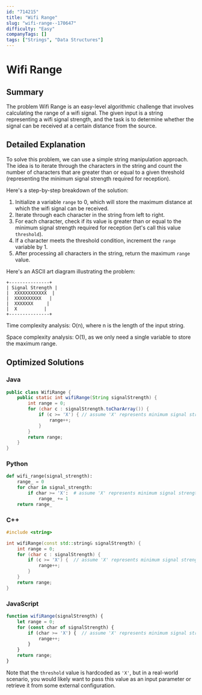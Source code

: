 ```yaml
---
id: "714215"
title: "Wifi Range"
slug: "wifi-range--170647"
difficulty: "Easy"
companyTags: []
tags: ["Strings", "Data Structures"]
---
```


Wifi Range
======================================================

## Summary
The problem Wifi Range is an easy-level algorithmic challenge that involves calculating the range of a wifi signal. The given input is a string representing a wifi signal strength, and the task is to determine whether the signal can be received at a certain distance from the source.

## Detailed Explanation
To solve this problem, we can use a simple string manipulation approach. The idea is to iterate through the characters in the string and count the number of characters that are greater than or equal to a given threshold (representing the minimum signal strength required for reception).

Here's a step-by-step breakdown of the solution:

1. Initialize a variable `range` to 0, which will store the maximum distance at which the wifi signal can be received.
2. Iterate through each character in the string from left to right.
3. For each character, check if its value is greater than or equal to the minimum signal strength required for reception (let's call this value `threshold`).
4. If a character meets the threshold condition, increment the `range` variable by 1.
5. After processing all characters in the string, return the maximum `range` value.

Here's an ASCII art diagram illustrating the problem:

```
+---------------+
| Signal Strength |
|  XXXXXXXXXXXX  |
|  XXXXXXXXXX   |
|  XXXXXXX     |
|  X          |
+---------------+
```

Time complexity analysis: O(n), where n is the length of the input string.

Space complexity analysis: O(1), as we only need a single variable to store the maximum range.

## Optimized Solutions

### Java
```java
public class WifiRange {
    public static int wifiRange(String signalStrength) {
        int range = 0;
        for (char c : signalStrength.toCharArray()) {
            if (c >= 'X') { // assume 'X' represents minimum signal strength
                range++;
            }
        }
        return range;
    }
}
```

### Python
```python
def wifi_range(signal_strength):
    range_ = 0
    for char in signal_strength:
        if char >= 'X':  # assume 'X' represents minimum signal strength
            range_ += 1
    return range_
```

### C++
```cpp
#include <string>

int wifiRange(const std::string& signalStrength) {
    int range = 0;
    for (char c : signalStrength) {
        if (c >= 'X') {  // assume 'X' represents minimum signal strength
            range++;
        }
    }
    return range;
}
```

### JavaScript
```javascript
function wifiRange(signalStrength) {
    let range = 0;
    for (const char of signalStrength) {
        if (char >= 'X') {  // assume 'X' represents minimum signal strength
            range++;
        }
    }
    return range;
}
```

Note that the `threshold` value is hardcoded as `'X'`, but in a real-world scenario, you would likely want to pass this value as an input parameter or retrieve it from some external configuration.